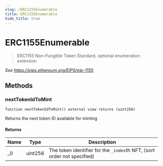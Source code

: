 ```yaml
---
slug: /ERC1155Enumerable
title: ERC1155Enumerable
hide_title: true
---
```


# ERC1155Enumerable

> ERC1155 Non-Fungible Token Standard, optional enumeration extension

_See https://eips.ethereum.org/EIPS/eip-1155_

## Methods

### nextTokenIdToMint

```solidity
function nextTokenIdToMint() external view returns (uint256)
```

Returns the next token ID available for minting

#### Returns

| Name | Type    | Description                                                             |
| ---- | ------- | ----------------------------------------------------------------------- |
| \_0  | uint256 | The token identifier for the `_index`th NFT, (sort order not specified) |
